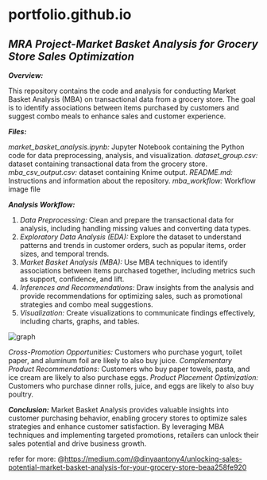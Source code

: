 # portfolio.github.io

## ***MRA Project-Market Basket Analysis for Grocery Store Sales Optimization***

***Overview:***

This repository contains the code and analysis for conducting Market Basket Analysis (MBA) on transactional data from a grocery store. The goal is to identify associations between items purchased by customers and suggest combo meals to enhance sales and customer experience.

***Files:***

*market_basket_analysis.ipynb:* Jupyter Notebook containing the Python code for data preprocessing, analysis, and visualization.
*dataset_group.csv:* dataset containing transactional data from the grocery store.
*mba_csv_output.csv:* dataset containing Knime output.
*README.md:* Instructions and information about the repository.
*mba_workflow:* Workflow image file

***Analysis Workflow:***

1. *Data Preprocessing:* Clean and prepare the transactional data for analysis, including handling missing values and converting data types.
2. *Exploratory Data Analysis (EDA):* Explore the dataset to understand patterns and trends in customer orders, such as popular items, order sizes, and temporal trends.
3. *Market Basket Analysis (MBA):* Use MBA techniques to identify associations between items purchased together, including metrics such as support, confidence, and lift.
4. *Inferences and Recommendations:* Draw insights from the analysis and provide recommendations for optimizing sales, such as promotional strategies and combo meal suggestions.
5. *Visualization:* Create visualizations to communicate findings effectively, including charts, graphs, and tables.


![graph](https://github.com/DinyaAntony/portfolio.github.io/assets/101862831/ae75715a-2874-4712-9aae-f1a9afb5071c)

*Cross-Promotion Opportunities:* Customers who purchase yogurt, toilet paper, and aluminum foil are likely to also buy juice.
*Complementary Product Recommendations:* Customers who buy paper towels, pasta, and ice cream are likely to also purchase eggs.
*Product Placement Optimization:* Customers who purchase dinner rolls, juice, and eggs are likely to also buy poultry.

***Conclusion:***
Market Basket Analysis provides valuable insights into customer purchasing behavior, enabling grocery stores to optimize sales strategies and enhance customer satisfaction. By leveraging MBA techniques and implementing targeted promotions, retailers can unlock their sales potential and drive business growth.

refer for more: @https://medium.com/@dinyaantony4/unlocking-sales-potential-market-basket-analysis-for-your-grocery-store-beaa258fe920

